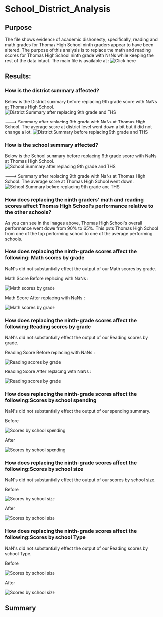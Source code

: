 # School_District_Analysis

## Purpose
The file shows evidence of academic dishonesty; specifically, reading and math grades for Thomas High School ninth graders appear to have been altered. The purpose of this analysis is to replace the math and reading scores for Thomas High School ninth grade with NaNs while keeping the rest of the data intact. 
The main file is available at : ![Click here](https://github.com/dhaval-28/School_District_Analysis/blob/main/PyCitySchools_Challenge.ipynb)


## Results:

### How is the district summary affected?
Below is the District summary before replacing 9th grade score with NaNs at Thomas High School. 
![District Summary after replacing 9th grade and THS](https://github.com/dhaval-28/School_District_Analysis/blob/main/Images/District_Summary_BeforeReplacement.png)

---> Summary after replacing 9th grade with NaNs at Thomas High School.  The average score at district level went down a bit but it did not change a lot. 
![District Summary before replacing 9th grade and THS](https://github.com/dhaval-28/School_District_Analysis/blob/main/Images/District_Summary_AfterReplacement.png)

### How is the school summary affected?
Below is the School summary before replacing 9th grade score with NaNs at Thomas High School. 
![School Summary after replacing 9th grade and THS](https://github.com/dhaval-28/School_District_Analysis/blob/main/Images/School_Summary_BeforeReplacement.png)

---> Summary after replacing 9th grade with NaNs at Thomas High School.  The average score at Thomas High School went down. 
![School Summary before replacing 9th grade and THS](https://github.com/dhaval-28/School_District_Analysis/blob/main/Images/School_Summary_AfterReplacement.png)

### How does replacing the ninth graders’ math and reading scores affect Thomas High School’s performance relative to the other schools?
As you can see in the images above, Thomas High School's overall performance went down from 90% to 65%. This puts Thomas High School from one of the top performing school to one of the average performing schools. 

### How does replacing the ninth-grade scores affect the following: Math scores by grade
NaN's did not substantially effect the output of our Math scores by grade.

Math Score Before replacing with NaNs :

![Math scores by grade](https://github.com/dhaval-28/School_District_Analysis/blob/main/Images/MathScore-at%20gradelevel-Before.png)

Math Score After replacing with NaNs :

![Math scores by grade](https://github.com/dhaval-28/School_District_Analysis/blob/main/Images/MathScore-at%20gradelevel-after.png)

### How does replacing the ninth-grade scores affect the following:Reading scores by grade
NaN's did not substantially effect the output of our Reading scores by grade.

Reading Score Before replacing with NaNs :

![Reading scores by grade](https://github.com/dhaval-28/School_District_Analysis/blob/main/Images/ReadingScore-at%20gradelevel-before.png)

Reading Score After replacing with NaNs :

![Reading scores by grade](https://github.com/dhaval-28/School_District_Analysis/blob/main/Images/MathScore-at%20gradelevel-after.png)

### How does replacing the ninth-grade scores affect the following:Scores by school spending
NaN's did not substantially effect the output of our spending summary.

Before

![Scores by school spending](https://github.com/dhaval-28/School_District_Analysis/blob/main/Images/Spending-Before.png)

After

![Scores by school spending](https://github.com/dhaval-28/School_District_Analysis/blob/main/Images/Spending-After.png)

### How does replacing the ninth-grade scores affect the following:Scores by school size
NaN's did not substantially effect the output of our scores by school size.

Before

![Scores by school size](https://github.com/dhaval-28/School_District_Analysis/blob/main/Images/SchoolSize-Before.png)

After

![Scores by school size](https://github.com/dhaval-28/School_District_Analysis/blob/main/Images/SchoolSize-After.png)

### How does replacing the ninth-grade scores affect the following:Scores by school Type
NaN's did not substantially effect the output of our Reading scores by school Type.

 Before
 
![Scores by school size](https://github.com/dhaval-28/School_District_Analysis/blob/main/Images/SchoolType-Before.png)

After

![Scores by school size](https://github.com/dhaval-28/School_District_Analysis/blob/main/Images/SchoolType-After.png)


## Summary
